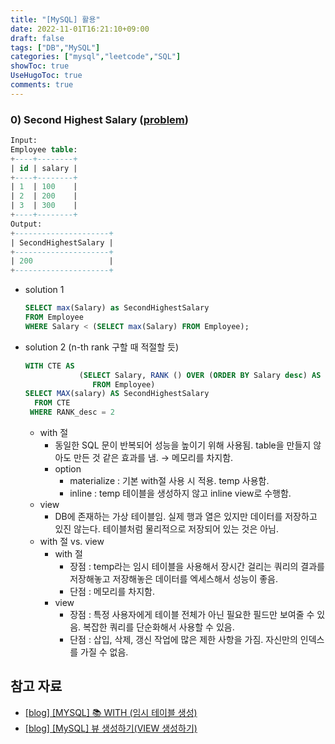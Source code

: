 ```yaml
---
title: "[MySQL] 활용"
date: 2022-11-01T16:21:10+09:00
draft: false
tags: ["DB","MySQL"]
categories: ["mysql","leetcode","SQL"]
showToc: true
UseHugoToc: true
comments: true
---
```


### 0) Second Highest Salary ([problem](https://leetcode.com/problems/second-highest-salary/))

```sql
Input:
Employee table:
+----+--------+
| id | salary |
+----+--------+
| 1  | 100    |
| 2  | 200    |
| 3  | 300    |
+----+--------+
Output:
+---------------------+
| SecondHighestSalary |
+---------------------+
| 200                 |
+---------------------+
```

- solution 1
    
    ```sql
    SELECT max(Salary) as SecondHighestSalary
    FROM Employee
    WHERE Salary < (SELECT max(Salary) FROM Employee);
    ```
    
- solution 2 (n-th rank 구할 때 적절할 듯)
    
    ```sql
    WITH CTE AS
    			(SELECT Salary, RANK () OVER (ORDER BY Salary desc) AS RANK_desc
    			   FROM Employee)
    SELECT MAX(salary) AS SecondHighestSalary
      FROM CTE
     WHERE RANK_desc = 2
    ```
    
    - with 절
        - 동일한 SQL 문이 반복되어 성능을 높이기 위해 사용됨. table을 만들지 않아도 만든 것 같은 효과를 냄. → 메모리를 차지함.
        - option
            - materialize : 기본 with절 사용 시 적용. temp 사용함.
            - inline : temp 테이블을 생성하지 않고 inline view로 수행함.
    - view
        - DB에 존재하는 가상 테이블임. 실제 행과 열은 있지만 데이터를 저장하고 있진 않는다. 테이블처럼 물리적으로 저장되어 있는 것은 아님.
    - with 절 vs. view
        - with 절
            - 장점 : temp라는 임시 테이블을 사용해서 장시간 걸리는 쿼리의 결과를 저장해놓고 저장해놓은 데이터를 엑세스해서 성능이 좋음.
            - 단점 : 메모리를 차지함.
        - view
            - 장점 : 특정 사용자에게 테이블 전체가 아닌 필요한 필드만 보여줄 수 있음. 복잡한 쿼리를 단순화해서 사용할 수 있음.
            - 단점 : 삽입, 삭제, 갱신 작업에 많은 제한 사항을 가짐. 자신만의 인덱스를 가질 수 없음.
        

## 참고 자료

- [[blog] [MYSQL] 📚 WITH (임시 테이블 생성)](https://inpa.tistory.com/entry/MYSQL-%F0%9F%93%9A-WITH-%EC%9E%84%EC%8B%9C-%ED%85%8C%EC%9D%B4%EB%B8%94)
- [[blog] [MySQL] 뷰 생성하기(VIEW 생성하기)](https://kkamikoon.tistory.com/entry/MySQL-%EB%B7%B0-%EC%83%9D%EC%84%B1%ED%95%98%EA%B8%B0VIEW-%EC%83%9D%EC%84%B1%ED%95%98%EA%B8%B0)